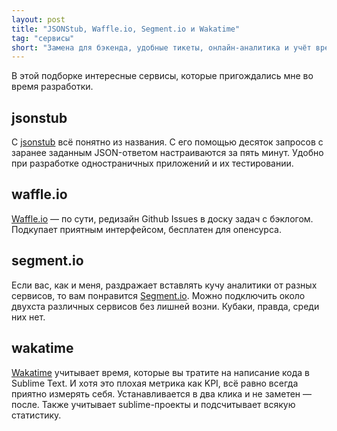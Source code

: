 ```yaml
---
layout: post
title: "JSONStub, Waffle.io, Segment.io и Wakatime"
tag: "сервисы"
short: "Замена для бэкенда, удобные тикеты, онлайн-аналитика и учёт времени в Sublime Text — в сегодняшней подборке."
---
```

В этой подборке интересные сервисы, которые пригождались мне во время разработки.

jsonstub
--------
С [jsonstub](http://jsonstub.com) всё понятно из названия.
С его помощью десяток запросов с заранее заданным JSON-ответом настраиваются за пять минут.
Удобно при разработке одностраничных приложений и их тестировании.


waffle.io
---------
[Waffle.io](http://waffle.io) — по сути, редизайн Github Issues в доску задач с бэклогом. Подкупает приятным интерфейсом, бесплатен для опенсурса.


segment.io
----------
Если вас, как и меня, раздражает вставлять кучу аналитики от разных сервисов, то вам понравится [Segment.io](http://segment.io). Можно подключить около двухста различных сервисов без лишней возни. Кубаки, правда, среди них нет.

wakatime
--------
[Wakatime](http://wakatime.com) учитывает время, которые вы тратите на написание кода в Sublime Text. И хотя это плохая метрика как KPI, всё равно всегда приятно измерять себя. Устанавливается в два клика и не заметен — после. Также учитывает sublime-проекты и подсчитывает всякую статистику.

